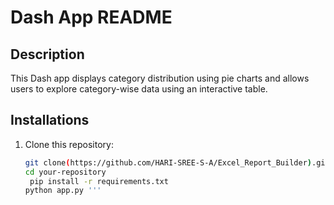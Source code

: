 # Dash App README

## Description
This Dash app displays category distribution using pie charts and allows users to explore category-wise data using an interactive table.






## Installations
1. Clone this repository:
   ```bash
   git clone(https://github.com/HARI-SREE-S-A/Excel_Report_Builder).git
   cd your-repository
    pip install -r requirements.txt
   python app.py '''



